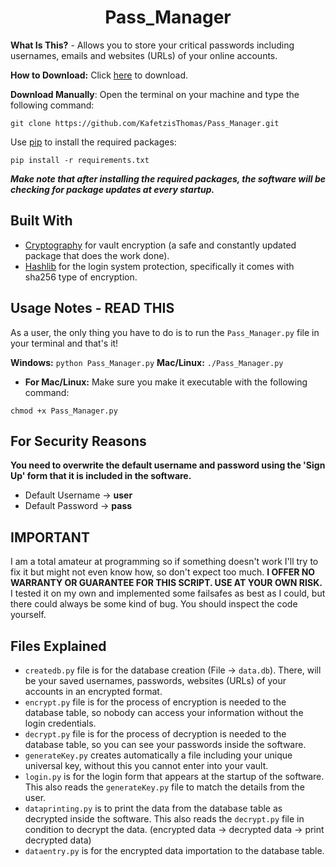 <h1 align="center">Pass_Manager</h1>

__What Is This?__ - Allows you to store your critical passwords including usernames, emails and websites (URLs) of your online accounts.

__How to Download:__ Click [here](https://github.com/KafetzisThomas/Pass_Manager/archive/refs/heads/main.zip) to download.

__Download Manually__: Open the terminal on your machine and type the following command:
```
git clone https://github.com/KafetzisThomas/Pass_Manager.git
```

Use [pip](https://pip.pypa.io/en/stable) to install the required packages:
```
pip install -r requirements.txt
```
___Make note that after installing the required packages, the software will be checking for package updates at every startup.___

## Built With

- [Cryptography](https://pypi.org/project/cryptography/) for vault encryption (a safe and constantly updated package that does the work done).
- [Hashlib](https://pypi.org/project/hashlib/) for the login system protection, specifically it comes with sha256 type of encryption. 

## Usage Notes - READ THIS

As a user, the only thing you have to do is to run the ```Pass_Manager.py``` file in your terminal and that's it!

__Windows:__
``` python Pass_Manager.py ```
__Mac/Linux:__
``` ./Pass_Manager.py ```
* __For Mac/Linux:__ Make sure you make it executable with the following command:
```
chmod +x Pass_Manager.py
```

## For Security Reasons

__You need to overwrite the default __username__ and __password__ using the 'Sign Up' form that it is included in the software.__

* Default Username -> __user__
* Default Password -> __pass__

## IMPORTANT

I am a total amateur at programming so if something doesn't work I'll try to fix it but might not even know how, so don't expect too much. __I OFFER NO WARRANTY OR GUARANTEE FOR THIS SCRIPT. USE AT YOUR OWN RISK.__ I tested it on my own and implemented some failsafes as best as I could, but there could always be some kind of bug. You should inspect the code yourself.

## Files Explained

- ```createdb.py``` file is for the database creation (File -> ```data.db```). There, will be your saved usernames, passwords, websites (URLs) of your accounts in an encrypted format.
- ```encrypt.py``` file is for the process of encryption is needed to the database table, so nobody can access your information without the login credentials.
- ```decrypt.py``` file is for the process of decryption is needed to the database table, so you can see your passwords inside the software.
- ```generateKey.py``` creates automatically a file including your unique universal key, without this you cannot enter into your vault.
- ```login.py``` is for the login form that appears at the startup of the software. This also reads the ```generateKey.py``` file to match the details from the user.
- ```dataprinting.py``` is to print the data from the database table as decrypted inside the software. This also reads the ```decrypt.py``` file in condition to decrypt the data. (encrypted data -> decrypted data -> print decrypted data)
- ```dataentry.py``` is for the encrypted data importation to the database table.
